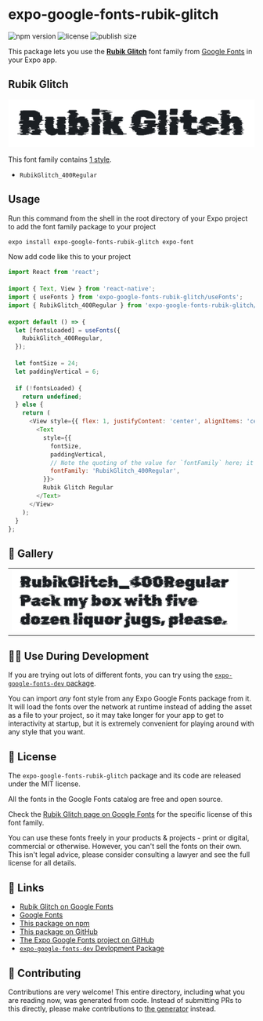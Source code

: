 # expo-google-fonts-rubik-glitch

![npm version](https://flat.badgen.net/npm/v/expo-google-fonts-rubik-glitch)
![license](https://flat.badgen.net/github/license/expo/google-fonts)
![publish size](https://flat.badgen.net/packagephobia/install/expo-google-fonts-rubik-glitch)

This package lets you use the [**Rubik Glitch**](https://fonts.google.com/specimen/Rubik+Glitch) font family from [Google Fonts](https://fonts.google.com/) in your Expo app.

## Rubik Glitch

![Rubik Glitch](./font-family.png)

This font family contains [1 style](#-gallery).

- `RubikGlitch_400Regular`

## Usage

Run this command from the shell in the root directory of your Expo project to add the font family package to your project
```sh
expo install expo-google-fonts-rubik-glitch expo-font
```

Now add code like this to your project
```js
import React from 'react';

import { Text, View } from 'react-native';
import { useFonts } from 'expo-google-fonts-rubik-glitch/useFonts';
import { RubikGlitch_400Regular } from 'expo-google-fonts-rubik-glitch/400Regular';

export default () => {
  let [fontsLoaded] = useFonts({
    RubikGlitch_400Regular,
  });

  let fontSize = 24;
  let paddingVertical = 6;

  if (!fontsLoaded) {
    return undefined;
  } else {
    return (
      <View style={{ flex: 1, justifyContent: 'center', alignItems: 'center' }}>
        <Text
          style={{
            fontSize,
            paddingVertical,
            // Note the quoting of the value for `fontFamily` here; it expects a string!
            fontFamily: 'RubikGlitch_400Regular',
          }}>
          Rubik Glitch Regular
        </Text>
      </View>
    );
  }
};

```

## 🔡 Gallery


||||
|-|-|-|
|![RubikGlitch_400Regular](.//400Regular/RubikGlitch_400Regular.ttf.png)||||


## 👩‍💻 Use During Development

If you are trying out lots of different fonts, you can try using the [`expo-google-fonts-dev` package](https://github.com/freeboub/google-fonts/tree/master/font-packages/dev#readme).

You can import *any* font style from any Expo Google Fonts package from it. It will load the fonts
over the network at runtime instead of adding the asset as a file to your project, so it may take longer
for your app to get to interactivity at startup, but it is extremely convenient
for playing around with any style that you want.

## 📖 License

The `expo-google-fonts-rubik-glitch` package and its code are released under the MIT license.

All the fonts in the Google Fonts catalog are free and open source.

Check the [Rubik Glitch page on Google Fonts](https://fonts.google.com/specimen/Rubik+Glitch) for the specific license of this font family.

You can use these fonts freely in your products & projects - print or digital, commercial or otherwise. However, you can't sell the fonts on their own. This isn't legal advice, please consider consulting a lawyer and see the full license for all details.

## 🔗 Links

- [Rubik Glitch on Google Fonts](https://fonts.google.com/specimen/Rubik+Glitch)
- [Google Fonts](https://fonts.google.com/)
- [This package on npm](https://www.npmjs.com/package/expo-google-fonts-rubik-glitch)
- [This package on GitHub](https://github.com/freeboub/google-fonts/tree/master/font-packages/rubik-glitch)
- [The Expo Google Fonts project on GitHub](https://github.com/freeboub/google-fonts)
- [`expo-google-fonts-dev` Devlopment Package](https://github.com/freeboub/google-fonts/tree/master/font-packages/dev)

## 🤝 Contributing

Contributions are very welcome! This entire directory, including what you are reading now, was generated from code. Instead of submitting PRs to this directly, please make contributions to [the generator](https://github.com/freeboub/google-fonts/tree/master/packages/generator) instead.
